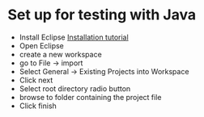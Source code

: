 # Set up for testing with Java
- Install Eclipse [Installation tutorial](http://www.softwaretestinghelp.com/webdriver-eclipse-installation-selenium-tutorial-9/)
- Open Eclipse
- create a new workspace
- go to File -> import
- Select General -> Existing Projects into Workspace
- Click next
- Select root directory radio button
- browse to folder containing the project file
- Click finish 
